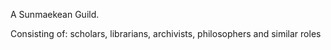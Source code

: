 A Sunmaekean Guild. 

Consisting of: scholars, librarians, archivists, philosophers and similar roles 